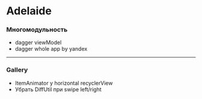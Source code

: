 # Adelaide
### Многомодульность
 - dagger viewModel
 - dagger whole app by yandex

*** 

### Gallery
 - ItemAnimator у horizontal recyclerView
 - Убрать DiffUtil при swipe left/right